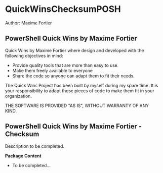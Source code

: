 QuickWinsChecksumPOSH
===========================

Author: Maxime Fortier

PowerShell Quick Wins by Maxime Fortier
--------------------------

Quick Wins by Maxime Fortier where design and developed with the following objectives in mind: 
- Provide quality tools that are more than easy to use. 
- Make them freely available to everyone
- Share the code so anyone can adapt them to fit their needs. 

The Quick Wins Project has been built by myself during my spare time. It is your responsibility to adapt those pieces of code to make them fit in your organization. 

THE SOFTWARE IS PROVIDED "AS IS", WITHOUT WARRANTY OF ANY KIND. 


PowerShell Quick Wins by Maxime Fortier - Checksum
--------------------------

Description to be completed. 

**Package Content**
- To be completed... 
